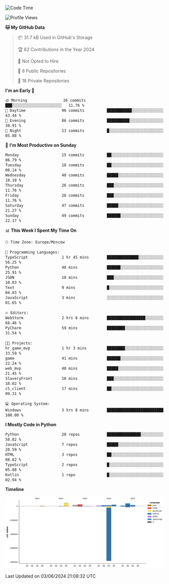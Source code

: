 <!--START_SECTION:waka-->
![Code Time](http://img.shields.io/badge/Code%20Time-347%20hrs%2034%20mins-blue)

![Profile Views](http://img.shields.io/badge/Profile%20Views-0-blue)

**🐱 My GitHub Data** 

> 📦 31.7 kB Used in GitHub's Storage 
 > 
> 🏆 62 Contributions in the Year 2024
 > 
> 🚫 Not Opted to Hire
 > 
> 📜 8 Public Repositories 
 > 
> 🔑 18 Private Repositories 
 > 
**I'm an Early 🐤** 

```text
🌞 Morning                26 commits          ███░░░░░░░░░░░░░░░░░░░░░░   11.76 % 
🌆 Daytime                96 commits          ███████████░░░░░░░░░░░░░░   43.44 % 
🌃 Evening                86 commits          ██████████░░░░░░░░░░░░░░░   38.91 % 
🌙 Night                  13 commits          █░░░░░░░░░░░░░░░░░░░░░░░░   05.88 % 
```
📅 **I'm Most Productive on Sunday** 

```text
Monday                   15 commits          ██░░░░░░░░░░░░░░░░░░░░░░░   06.79 % 
Tuesday                  18 commits          ██░░░░░░░░░░░░░░░░░░░░░░░   08.14 % 
Wednesday                40 commits          █████░░░░░░░░░░░░░░░░░░░░   18.10 % 
Thursday                 26 commits          ███░░░░░░░░░░░░░░░░░░░░░░   11.76 % 
Friday                   26 commits          ███░░░░░░░░░░░░░░░░░░░░░░   11.76 % 
Saturday                 47 commits          █████░░░░░░░░░░░░░░░░░░░░   21.27 % 
Sunday                   49 commits          ██████░░░░░░░░░░░░░░░░░░░   22.17 % 
```


📊 **This Week I Spent My Time On** 

```text
🕑︎ Time Zone: Europe/Moscow

💬 Programming Languages: 
TypeScript               1 hr 45 mins        ██████████████░░░░░░░░░░░   56.25 % 
Python                   48 mins             ██████░░░░░░░░░░░░░░░░░░░   25.91 % 
JSON                     18 mins             ███░░░░░░░░░░░░░░░░░░░░░░   10.03 % 
Text                     9 mins              █░░░░░░░░░░░░░░░░░░░░░░░░   04.83 % 
JavaScript               3 mins              ░░░░░░░░░░░░░░░░░░░░░░░░░   01.65 % 

🔥 Editors: 
WebStorm                 2 hrs 8 mins        █████████████████░░░░░░░░   68.46 % 
PyCharm                  59 mins             ████████░░░░░░░░░░░░░░░░░   31.54 % 

🐱‍💻 Projects: 
hr_game_mvp              1 hr 3 mins         ████████░░░░░░░░░░░░░░░░░   33.59 % 
game                     41 mins             ██████░░░░░░░░░░░░░░░░░░░   22.24 % 
web_mvp                  40 mins             █████░░░░░░░░░░░░░░░░░░░░   21.45 % 
SlaveryFront             18 mins             ███░░░░░░░░░░░░░░░░░░░░░░   10.02 % 
cS_client                17 mins             ██░░░░░░░░░░░░░░░░░░░░░░░   09.31 % 

💻 Operating System: 
Windows                  3 hrs 8 mins        █████████████████████████   100.00 % 
```

**I Mostly Code in Python** 

```text
Python                   20 repos            ███████████████░░░░░░░░░░   58.82 % 
JavaScript               7 repos             █████░░░░░░░░░░░░░░░░░░░░   20.59 % 
HTML                     3 repos             ██░░░░░░░░░░░░░░░░░░░░░░░   08.82 % 
TypeScript               2 repos             █░░░░░░░░░░░░░░░░░░░░░░░░   05.88 % 
Kotlin                   1 repo              █░░░░░░░░░░░░░░░░░░░░░░░░   02.94 % 
```



**Timeline**

![Lines of Code chart](https://raw.githubusercontent.com/adlemx/adlemx/main/assets/bar_graph.png)


 Last Updated on 03/06/2024 21:08:32 UTC
<!--END_SECTION:waka-->
